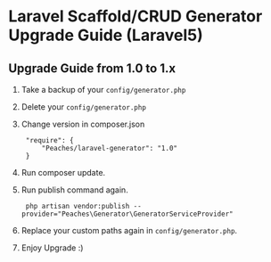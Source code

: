 Laravel Scaffold/CRUD Generator Upgrade Guide (Laravel5)
=======================

Upgrade Guide from 1.0 to 1.x 
-------------------------------------

1. Take a backup of your ```config/generator.php```

2. Delete your ```config/generator.php```

3. Change version in composer.json

        "require": {
            "Peaches/laravel-generator": "1.0"
        }

4. Run composer update.

5. Run publish command again.

        php artisan vendor:publish --provider="Peaches\Generator\GeneratorServiceProvider"

6. Replace your custom paths again in ```config/generator.php```.

7. Enjoy Upgrade :)
